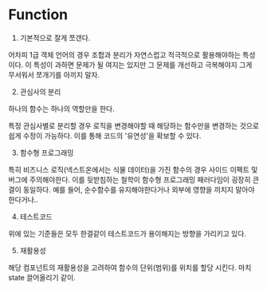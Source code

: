 # Function

1. 기본적으로 잘게 쪼갠다.

어차피 1급 객체 언어의 경우 조합과 분리가 자연스럽고 적극적으로 활용해야하는 특성이다. 이 특성이 과하면 문제가 될 여지는 있지만 그 문제를 개선하고 극복해야지 그게 무서워서 쪼개기를 아끼지 말자.



2. 관심사의 분리

하나의 함수는 하나의 역할만을 한다.

특정 관심사별로 분리할 경우 로직을 변경해야할 때 해당하는 함수만을 변경하는 것으로 쉽게 수정이 가능하다. 이를 통해 코드의 '유연성'을 확보할 수 있다.



3. 함수형 프로그래밍

특히 비즈니스 로직(넥스트온에서는 식물 데이터)을 가진 함수의 경우 사이드 이펙트 및 버그에 주의해야한다. 이를 뒷받침하는 철학이 함수형 프로그래밍 패러다임이 굉장히 큰 결이 동일하다. 예를 들어, 순수함수를 유지해야한다거나 외부에 영향을 끼치지 말아야한다거나..



4. 테스트코드

위에 있는 기준들은 모두 한결같이 테스트코드가 용이해지는 방향을 가리키고 있다.&#x20;



5. 재활용성

해당 컴포넌트의 재활용성을 고려하여 함수의 단위(범위)를 위치를 할당 시킨다. 마치 state 끌어올리기 같이.







